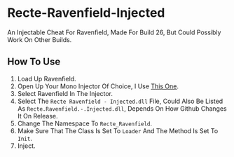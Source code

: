 # Recte-Ravenfield-Injected
An Injectable Cheat For Ravenfield, Made For Build 26, But Could Possibly Work On Other Builds.


## How To Use

1. Load Up Ravenfield.
2. Open Up Your Mono Injector Of Choice, I Use [This One](https://github.com/wh0am15533/SharpMonoInjector/tree/master).
3. Select Ravenfield In The Injector.
4. Select The `Recte Ravenfield - Injected.dll` File, Could Also Be Listed As `Recte.Ravenfield.-.Injected.dll`, Depends On How Github Changes It On Release.
5. Change The Namespace To `Recte_Ravenfield`.
6. Make Sure That The Class Is Set To `Loader` And The Method Is Set To `Init`.
7. Inject.
